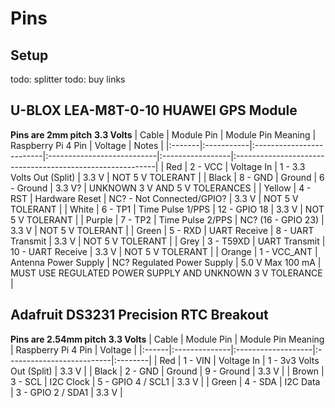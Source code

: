 # Pins
## Setup
todo: splitter
todo: buy links

## U-BLOX LEA-M8T-0-10 HUAWEI GPS Module
**Pins are 2mm pitch**
**3.3 Volts**
| Cable  | Module Pin | Module Pin Meaning       | Raspberry Pi 4 Pin         | Voltage                 | Notes                                                     |
|:-------|:-----------|:-------------------------|:---------------------------|:-----------------|:----------------------------------------------------------|
| Red    | 2 - VCC        | Voltage In           | 1 - 3.3 Volts Out (Split)  | 3.3 V            | NOT 5 V TOLERANT                                          |
| Black  | 8 - GND        | Ground               | 6 - Ground                | 3.3 V?           | UNKNOWN 3 V AND 5 V TOLERANCES                            |
| Yellow | 4 - RST        | Hardware Reset       | NC? - Not Connected/GPIO?  | 3.3 V            | NOT 5 V TOLERANT                                          |
| White  | 6 - TP1        | Time Pulse 1/PPS     | 12 - GPIO 18               | 3.3 V            | NOT 5 V TOLERANT                                          |
| Purple | 7 - TP2        | Time Pulse 2/PPS     | NC? (16 - GPIO 23)               | 3.3 V            | NOT 5 V TOLERANT                                          |
| Green  | 5 - RXD        | UART Receive         | 8 - UART Transmit          | 3.3 V            | NOT 5 V TOLERANT                                          |
| Grey   | 3 - T59XD        | UART Transmit      | 10 - UART Receive          | 3.3  V           | NOT 5 V TOLERANT                                          |
| Orange | 1 - VCC_ANT    | Antenna Power Supply | NC? Regulated Power Supply | 5.0 V Max 100 mA   | MUST USE REGULATED POWER SUPPLY AND UNKNOWN 3 V TOLERANCE |

## Adafruit DS3231 Precision RTC Breakout
**Pins are 2.54mm pitch**
**3.3 Volts**
| Cable | Module Pin    | Module Pin Meaning | Raspberry Pi 4 Pin        | Voltage |
|:------|:--------------|:-------------------|:--------------------------|:--------|
| Red   | 1 - VIN       | Voltage In         | 1 - 3v3 Volts Out (Split) | 3.3 V   |
| Black | 2 - GND       | Ground             | 9 - Ground                | 3.3 V   |
| Brown | 3 - SCL       | I2C Clock          | 5 - GPIO 4 / SCL1         | 3.3 V   |
| Green | 4 - SDA       | I2C Data           | 3 - GPIO 2 / SDA1         | 3.3 V   |